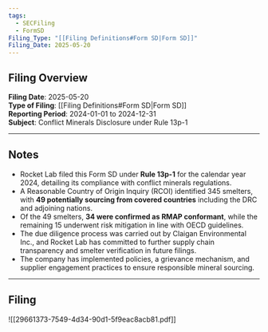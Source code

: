 ```yaml
---
tags:
  - SECFiling
  - FormSD
Filing_Type: "[[Filing Definitions#Form SD|Form SD]]"
Filing_Date: 2025-05-20
---
```


## Filing Overview

**Filing Date**: 2025-05-20  
**Type of Filing**: [[Filing Definitions#Form SD|Form SD]]  
**Reporting Period**: 2024-01-01 to 2024-12-31  
**Subject**: Conflict Minerals Disclosure under Rule 13p-1  

---

## Notes

- Rocket Lab filed this Form SD under **Rule 13p-1** for the calendar year 2024, detailing its compliance with conflict minerals regulations.
- A Reasonable Country of Origin Inquiry (RCOI) identified 345 smelters, with **49 potentially sourcing from covered countries** including the DRC and adjoining nations.
- Of the 49 smelters, **34 were confirmed as RMAP conformant**, while the remaining 15 underwent risk mitigation in line with OECD guidelines.
- The due diligence process was carried out by Claigan Environmental Inc., and Rocket Lab has committed to further supply chain transparency and smelter verification in future filings.
- The company has implemented policies, a grievance mechanism, and supplier engagement practices to ensure responsible mineral sourcing.

---

## Filing

![[29661373-7549-4d34-90d1-5f9eac8acb81.pdf]]
